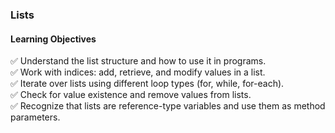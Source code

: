 ### Lists
#### Learning Objectives
✅ Understand the list structure and how to use it in programs.</br>
✅ Work with indices: add, retrieve, and modify values in a list.</br>
✅ Iterate over lists using different loop types (for, while, for-each).</br>
✅ Check for value existence and remove values from lists.</br>
✅ Recognize that lists are reference-type variables and use them as method parameters.</br>
